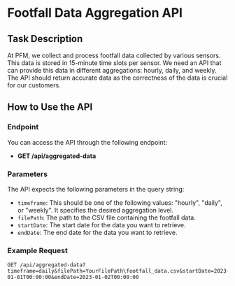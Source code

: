 # Footfall Data Aggregation API

## Task Description

At PFM, we collect and process footfall data collected by various sensors. This data is stored in 15-minute time slots per sensor. We need an API that can provide this data in different aggregations: hourly, daily, and weekly. The API should return accurate data as the correctness of the data is crucial for our customers.

## How to Use the API

### Endpoint

You can access the API through the following endpoint:

- **GET /api/aggregated-data**

### Parameters

The API expects the following parameters in the query string:

- `timeframe`: This should be one of the following values: "hourly", "daily", or "weekly". It specifies the desired aggregation level.
- `filePath`: The path to the CSV file containing the footfall data.
- `startDate`: The start date for the data you want to retrieve.
- `endDate`: The end date for the data you want to retrieve.

### Example Request

```http
GET /api/aggregated-data?timeframe=daily&filePath=YourFilePath\footfall_data.csv&startDate=2023-01-01T00:00:00&endDate=2023-01-02T00:00:00
```
